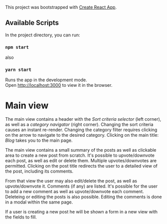 This project was bootstrapped with [Create React App](https://github.com/facebookincubator/create-react-app).

## Available Scripts

In the project directory, you can run:

### `npm start`
also
### `yarn start`

Runs the app in the development mode.<br>
Open [http://localhost:3000](http://localhost:3000) to view it in the browser.


# Main view

The main view contains a header with the _Sort criteria selector_ (left corner),
as well as a _category navigator_ (right corner). Changing the sort criteria
causes an instant re-render. Changing the category filter requires clicking on
the arrow to navigate to the desired category. Clicking on the main title:
*Blog* takes you to the main page.

The main view contains a small summary of the posts as well as clickable area to
create a new post from scratch. It's possible to upvote/downvote each post, as
well as edit or delete them. Multiple upvotes/downvotes are permitted. Clicking
on the post title redirects the user to a detailed view of the post, including
its comments.

From that view the user may also edit/delete the post, as well as
upvote/downvote it. Comments (if any) are listed. It's possible for the user
to add a new comment as well as upvote/downvote each comment. Deleteing or
editing the posts is also possible. Editing the comments is done in a modal
within the same page.

If a user is creating a new post he will be shown a form in a new view with
the fields to fill.
